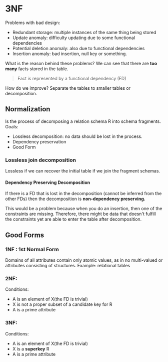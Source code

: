 # 3NF

Problems with bad design:

- Redundant storage: multiple instances of the same thing being stored
- Update anomaly: difficulty updating due to some functional dependencies
- Potential deletion anomaly: also due to functional dependencies
- Insertion anomaly: bad insertion, null key or something.

What is the reason behind these problems? We can see that there are **too many** facts stored in the table.

> Fact is represented by a functional dependency (FD)

How do we improve? Separate the tables to smaller tables or decomposition.

## Normalization

Is the process of decomposing a relation schema R into schema fragments. Goals:

- Lossless decomposition: no data should be lost in the process.
- Dependency preservation
- Good Form

### Lossless join decomposition

Lossless if we can recover the initial table if we join the fragment schemas.

#### Dependency Preserving Decomposition

If there is a FD that is lost in the decomposition (cannot be inferred from the other FDs) then the decomposition is **non-dependency preserving.**

This would be a problem because when you do an insertion, then one of the constraints are missing. Therefore, there might be data that doesn't fulfill the constraints yet are able to enter the table after decomposition.

## Good Forms

### 1NF : 1st Normal Form

Domains of all attributes contain only atomic values, as in no multi-valued or attributes consisting of structures. Example: relational tables

### 2NF:

Conditions:

- A is an element of X(the FD is trivial)
- X is not a proper subset of a candidate key for R
- A is a prime attribute

### 3NF:

Conditions:

- A is an element of X(the FD is trivial)
- X is a **superkey** R
- A is a prime attribute
